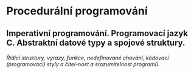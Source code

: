 # Procedurální programování
## Imperativnı́ programovánı́. Programovacı́ jazyk C. Abstraktnı́ datové typy a spojové struktury.
###### Řídící struktury, výrazy, funkce, nedefinované chování, kódovací (programovací) styly a čitel-nost a srozumitelnost programů.
